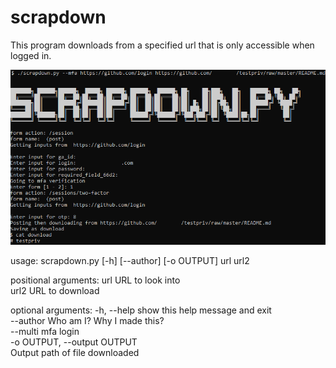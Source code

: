 # scrapdown
This program downloads from a specified url that is only accessible when logged in.

![scrapdownscreenshot](https://github.com/clintcan/scrapdown/raw/master/scrapdown.png)

usage: scrapdown.py [-h] [--author] [-o OUTPUT] url url2<br/>

positional arguments:
  url                   URL to look into<br/>
  url2                  URL to download<br/>

optional arguments:
  -h, --help            show this help message and exit<br/>
  --author              Who am I? Why I made this?<br/>
  --multi               mfa login<br/>
  -o OUTPUT, --output OUTPUT<br/>
                        Output path of file downloaded
